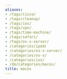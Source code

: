 ```yaml
---
aliases:
- /tags/cisco/
- /tags/cleanup/
- /tags/ios/
- /tags/vpn/
- /tags/time-machine/
- /tags/safari/
- /tags/os-x-server/
- /categories/ipad/
- /categories/os-x-server/
- /categories/os-x/
- /categories/ios/
- /de/categories/macos/
title: macos
---
```

